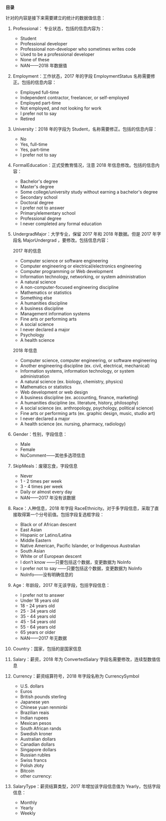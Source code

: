 **目录**

针对的内容是接下来需要建立的统计的数据值信息：

1. Professional： 专业状态，包括的信息内容为：

   * Student
   * Professional developer
   * Professional non-developer who sometimes writes code
   * Used to be a professional developer
   * None of these
   * NAN——2018 年数据值

2. Employment：工作状态，2017 年的字段 EmploymentStatus 名称需要修正。包括的信息内容：

   * Employed full-time
   * Independent contractor, freelancer, or self-employed
   * Employed part-time 
   * Not employed, and not looking for work
   * I prefer not to say 
   * Retired

3. University：2018 年的字段为 Student，名称需要修正。包括的信息内容：

   * No
   * Yes, full-time
   * Yes, part-time
   * I prefer not to say

4. FormalEducation：正式受教育情况，注意 2018 年信息修改。包括的信息内容：

   * Bachelor's degree
   * Master's degree
   * Some college/university study without earning a bachelor's degree
   * Secondary school
   * Doctoral degree
   * I prefer not to answer
   * Primary/elementary school
   * Professional degree
   * I never completed any formal education

5. UndergradMajor：大学专业，保留 2017 年和 2018 年数据。但是 2017 年字段名 MajorUndergrad ，要修改。包括信息内容：

   2017 年的信息

   * Computer science or software engineering
   * Computer engineering or electrical/electronics engineering
   * Computer programming or Web development
   * Information technology, networking, or system administration
   * A natural science
   * A non-computer-focused engineering discipline
   * Mathematics or statistics
   * Something else
   * A humanities discipline
   * A business discipline
   * Management information systems
   * Fine arts or performing arts
   * A social science
   * I never declared a major
   * Psychology
   * A health science

   2018 年信息

   * Computer science, computer engineering, or software engineering
   * Another engineering discipline (ex. civil, electrical, mechanical)
   * Information systems, information technology, or system administration
   * A natural science (ex. biology, chemistry, physics)
   * Mathematics or statistics
   * Web development or web design
   * A business discipline (ex. accounting, finance, marketing)
   * A humanities discipline (ex. literature, history, philosophy)
   * A social science (ex. anthropology, psychology, political science)
   * Fine arts or performing arts (ex. graphic design, music, studio art)
   * I never declared a major
   * A health science (ex. nursing, pharmacy, radiology)

6. Gender：性别，字段信息：

   * Male
   * Female
   * NoComment——其他多选项信息

7. SkipMeals：废寝忘食，字段信息

   * Never
   * 1 - 2 times per week
   *   3 - 4 times per week
   *   Daily or almost every day
   * NAN——2017 年没有该数据

8. Race：人种信息，2018 年字段 RaceEthnicity。对于多字段信息，采取了直接取得第一个分号前值。包括字段复选框字段：

   * Black or of African descent 
   * East Asian 
   * Hispanic or Latino/Latina 
   * Middle Eastern 
   * Native American, Pacific Islander, or Indigenous Australian 
   * South Asian 
   * White or of European descent 
   * I don’t know ——只要包括这个数据，变更数据为 NoInfo
   * I prefer not to say ——只要包括这个数据，变更数据为 NoInfo
   * NoInfo——没有明确信息的

9. Age：年龄段，2017 年无该字段，包括字段信息：

   * I prefer not to answer
   *  Under 18 years old
   * 18 - 24 years old
   * 25 - 34 years old
   * 35 - 44 years old
   * 45 - 54 years old
   * 55 - 64 years old
   * 65 years or older 
   * NAN——2017 年无数据

10. Country：国家，包括的是国家信息

11. Salary：薪资，2018 年为 ConvertedSalary 字段名需要修改，连续型数值信息

12. Currency：薪资结算符号，2018 年字段名称为 CurrencySymbol

    * U.S. dollars 
    * Euros 
    * British pounds sterling
    * Japanese yen
    * Chinese yuan renminbi
    * Brazilian reais
    * Indian rupees
    * Mexican pesos
    * South African rands 
    * Swedish kroner
    * Australian dollars
    * Canadian dollars
    * Singapore dollars
    * Russian rubles
    * Swiss francs 
    * Polish złoty
    * Bitcoin
    * other currency:  

13. SalaryType：薪资结算类型，2017 年增加该字段信息值为 Yearly，包括字段信息：

    * Monthly
    * Yearly
    * Weekly






